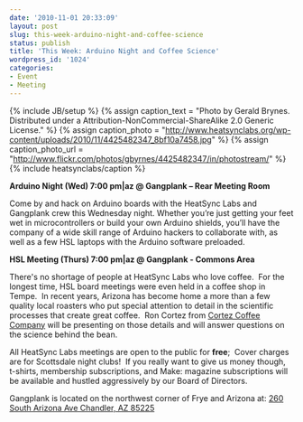 ```yaml
---
date: '2010-11-01 20:33:09'
layout: post
slug: this-week-arduino-night-and-coffee-science
status: publish
title: 'This Week: Arduino Night and Coffee Science'
wordpress_id: '1024'
categories:
- Event
- Meeting
---
```


{% include JB/setup %}
{% assign caption_text = "Photo by Gerald Brynes.  Distributed under a Attribution-NonCommercial-ShareAlike 2.0 Generic License." %}
{% assign caption_photo = "http://www.heatsynclabs.org/wp-content/uploads/2010/11/4425482347_8bf10a7458.jpg" %}
{% assign caption_photo_url = "http://www.flickr.com/photos/gbyrnes/4425482347/in/photostream/" %}
{% include heatsynclabs/caption %}

**Arduino Night (Wed) 7:00 pm|az @ Gangplank – Rear Meeting Room**

Come by and hack on Arduino boards with the HeatSync Labs and Gangplank crew this Wednesday night. Whether you’re just getting your feet wet in microcontrollers or build your own Arduino shields, you’ll have the company of a wide skill range of Arduino hackers to collaborate with, as well as a few HSL laptops with the Arduino software preloaded.

**HSL Meeting (Thurs) 7:00 pm|az @ Gangplank - Commons Area**

There's no shortage of people at HeatSync Labs who love coffee.  For the longest time, HSL board meetings were even held in a coffee shop in Tempe.  In recent years, Arizona has become home a more than a few quality local roasters who put special attention to detail in the scientific processes that create great coffee.  Ron Cortez from [Cortez Coffee Company](http://www.cafecortez.com/) will be presenting on those details and will answer questions on the science behind the bean.

All HeatSync Labs meetings are open to the public for **free**;  Cover charges are for Scottsdale night clubs!  If you really want to give us money though, t-shirts, membership subscriptions, and Make: magazine subscriptions will be available and hustled aggressively by our Board of Directors.

Gangplank is located on the northwest corner of Frye and Arizona at:
[260 South Arizona Ave
Chandler, AZ 85225](http://maps.google.com/maps?f=q&source=s_q&hl=en&geocode=&q=260+south+arizona+avenue+chandler+az&sll=33.30078,-111.840713&sspn=0.008035,0.010021&ie=UTF8&hq=&hnear=260+S+Arizona+Ave,+Chandler,+Maricopa,+Arizona+85225&ll=33.299615,-111.841915&spn=0.008035,0.010021&z=16)
